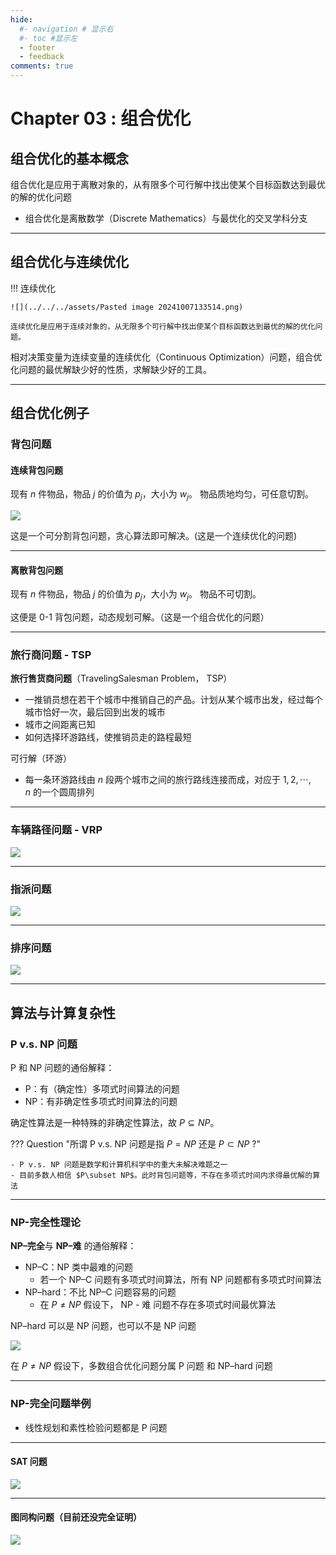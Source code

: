 ```yaml
---
hide:
  #- navigation # 显示右
  #- toc #显示左
  - footer
  - feedback
comments: true
--- 
```

# Chapter 03 : 组合优化

## 组合优化的基本概念

组合优化是应用于离散对象的，从有限多个可行解中找出使某个目标函数达到最优的解的优化问题

- 组合优化是离散数学（Discrete Mathematics）与最优化的交叉学科分支
***
## 组合优化与连续优化

!!! 连续优化

	![](../../../assets/Pasted image 20241007133514.png)
	
	连续优化是应用于连续对象的，从无限多个可行解中找出使某个目标函数达到最优的解的优化问题。

相对决策变量为连续变量的连续优化（Continuous Optimization）问题，组合优化问题的最优解缺少好的性质，求解缺少好的工具。
***
## 组合优化例子

### 背包问题

#### 连续背包问题

现有 $n$ 件物品，物品 $j$ 的价值为 $p_j$，大小为 $w_j$。 物品质地均匀，可任意切割。

![](../../../assets/Pasted%20image%2020241007134552.png)

这是一个可分割背包问题，贪心算法即可解决。(这是一个连续优化的问题)
***
#### 离散背包问题

现有 $n$ 件物品，物品 $j$ 的价值为 $p_j$，大小为 $w_j$。 物品不可切割。

这便是 0-1 背包问题，动态规划可解。（这是一个组合优化的问题）
***
### 旅行商问题 - TSP

**旅行售货商问题**（TravelingSalesman Problem， TSP）

- 一推销员想在若干个城市中推销自己的产品。计划从某个城市出发，经过每个城市恰好一次，最后回到出发的城市
- 城市之间距离已知
- 如何选择环游路线，使推销员走的路程最短

可行解（环游）

- 每一条环游路线由 $n$ 段两个城市之间的旅行路线连接而成，对应于 $1,2,⋯,n$ 的一个圆周排列
***
### 车辆路径问题 - VRP

![](../../../assets/Pasted%20image%2020241007140714.png)
***
### 指派问题

![](../../../assets/Pasted%20image%2020241007140945.png)
***
### 排序问题

![](../../../assets/Pasted%20image%2020241007141019.png)
***
## 算法与计算复杂性

### P v.s. NP 问题

P 和 NP 问题的通俗解释：

- P：有（确定性）多项式时间算法的问题
- NP：有非确定性多项式时间算法的问题

确定性算法是一种特殊的非确定性算法，故 $P\subseteq NP$。

??? Question "所谓 P v.s. NP 问题是指 $P=NP$ 还是 $P\subset NP$ ?"

	- P v.s. NP 问题是数学和计算机科学中的重大未解决难题之一
	- 目前多数人相信 $P\subset NP$。此时背包问题等，不存在多项式时间内求得最优解的算法
***
### NP-完全性理论

**NP–完全**与 **NP–难** 的通俗解释：

- NP–C：NP 类中最难的问题
    - 若一个 NP–C 问题有多项式时间算法，所有 NP 问题都有多项式时间算法
- NP–hard：不比 NP–C 问题容易的问题
    - 在 $P\not=NP$ 假设下， NP - 难 问题不存在多项式时间最优算法

NP–hard 可以是 NP 问题，也可以不是 NP 问题

![](../../../assets/Pasted%20image%2020241007152242.png)

在 $P\not=NP$ 假设下，多数组合优化问题分属 P 问题 和 NP–hard 问题
***
### NP-完全问题举例

- 线性规划和素性检验问题都是 P 问题
***
#### SAT 问题

![](../../../assets/Pasted%20image%2020241007152552.png)
***
#### 图同构问题（目前还没完全证明）

![](../../../assets/Pasted%20image%2020241007152619.png)
